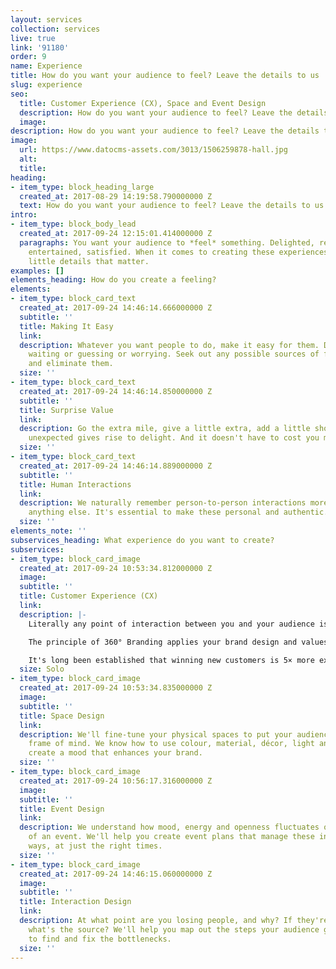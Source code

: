 ```yaml
---
layout: services
collection: services
live: true
link: '91180'
order: 9
name: Experience
title: How do you want your audience to feel? Leave the details to us
slug: experience
seo:
  title: Customer Experience (CX), Space and Event Design
  description: How do you want your audience to feel? Leave the details to us.
  image: 
description: How do you want your audience to feel? Leave the details to us.
image:
  url: https://www.datocms-assets.com/3013/1506259878-hall.jpg
  alt: 
  title: 
heading:
- item_type: block_heading_large
  created_at: 2017-08-29 14:19:58.790000000 Z
  text: How do you want your audience to feel? Leave the details to us.
intro:
- item_type: block_body_lead
  created_at: 2017-09-24 12:15:01.414000000 Z
  paragraphs: You want your audience to *feel* something. Delighted, relaxed, inspired,
    entertained, satisfied. When it comes to creating these experiences, it's the
    little details that matter.
examples: []
elements_heading: How do you create a feeling?
elements:
- item_type: block_card_text
  created_at: 2017-09-24 14:46:14.666000000 Z
  subtitle: ''
  title: Making It Easy
  link: 
  description: Whatever you want people to do, make it easy for them. Don't keep them
    waiting or guessing or worrying. Seek out any possible sources of frustration
    and eliminate them.
  size: ''
- item_type: block_card_text
  created_at: 2017-09-24 14:46:14.850000000 Z
  subtitle: ''
  title: Surprise Value
  link: 
  description: Go the extra mile, give a little extra, add a little showmanship. The
    unexpected gives rise to delight. And it doesn't have to cost you more.
  size: ''
- item_type: block_card_text
  created_at: 2017-09-24 14:46:14.889000000 Z
  subtitle: ''
  title: Human Interactions
  link: 
  description: We naturally remember person-to-person interactions more vividly than
    anything else. It's essential to make these personal and authentic.
  size: ''
elements_note: ''
subservices_heading: What experience do you want to create?
subservices:
- item_type: block_card_image
  created_at: 2017-09-24 10:53:34.812000000 Z
  image: 
  subtitle: ''
  title: Customer Experience (CX)
  link: 
  description: |-
    Literally any point of interaction between you and your audience is a 'touchpoint': not just the sign outside your door, but the back of a receipt, the feel of a desk.

    The principle of 360° Branding applies your brand design and values to every touchpoint – to perfectly orchestrate the customer experience.

    It's long been established that winning new customers is 5× more expensive than keeping existing ones. So give customers an experience they can't get anywhere else.
  size: Solo
- item_type: block_card_image
  created_at: 2017-09-24 10:53:34.835000000 Z
  image: 
  subtitle: ''
  title: Space Design
  link: 
  description: We'll fine-tune your physical spaces to put your audience in the right
    frame of mind. We know how to use colour, material, décor, light and space to
    create a mood that enhances your brand.
  size: ''
- item_type: block_card_image
  created_at: 2017-09-24 10:56:17.316000000 Z
  image: 
  subtitle: ''
  title: Event Design
  link: 
  description: We understand how mood, energy and openness fluctuates over the course
    of an event. We'll help you create event plans that manage these in just the right
    ways, at just the right times.
  size: ''
- item_type: block_card_image
  created_at: 2017-09-24 14:46:15.060000000 Z
  image: 
  subtitle: ''
  title: Interaction Design
  link: 
  description: At what point are you losing people, and why? If they're dissatisfied,
    what's the source? We'll help you map out the steps your audience goes through,
    to find and fix the bottlenecks.
  size: ''
---
```


